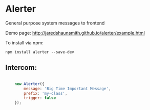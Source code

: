 Alerter
========

General purpose system messages to frontend

Demo page: http://jaredshaunsmith.github.io/alerter/example.html

To install via npm:
```
npm install alerter --save-dev
```

Intercom:
---------
```javascript

	new Alerter({
    	message: 'Big Time Important Message', 
        prefix: 'my-class',
        trigger: false
    });

```